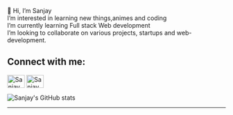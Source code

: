 👋 Hi, I’m Sanjay<br>
I’m interested in learning new things,animes and coding<br>
I’m currently learning Full stack Web development<br>
I’m looking to collaborate on various projects, startups and web-development.<br>






<h2 align="left">Connect with me:</h2>
<p align="left">
<a href="https://www.linkedin.com/in/sanjay-jaiswal-603757202/" target="blank"><img align="center" src="https://cdn.jsdelivr.net/npm/simple-icons@3.0.1/icons/linkedin.svg" alt="Sanjay Jaiswal" height="30" width="40"  /></a>
<a href="https://www.instagram.com/sanjayjaiswal._/" target="blank"><img align="center" src="https://cdn.jsdelivr.net/npm/simple-icons@3.0.1/icons/instagram.svg" alt="Sanjay" height="30" width="40" /></a>










![Sanjay's GitHub stats](https://github-readme-stats.vercel.app/api?username=sanjay-xdr&show_icons=true&theme=dark)

<hr>


<!--
**sanjay-xdr/sanjay-xdr** is a ✨ _special_ ✨ repository because its `README.md` (this file) appears on your GitHub profile.

Here are some ideas to get you started:

- 🔭 I’m currently working on ...
- 🌱 I’m currently learning ...
- 👯 I’m looking to collaborate on ...
- 🤔 I’m looking for help with ...
- 💬 Ask me about ...
- 📫 How to reach me: ...
- 😄 Pronouns: ...
- ⚡ Fun fact: ...
-->
